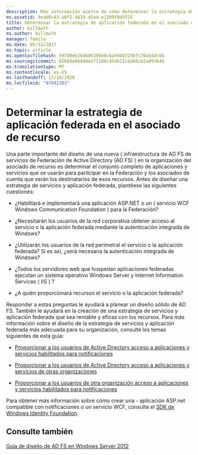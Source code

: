```yaml
---
description: Más información acerca de cómo determinar la estrategia de aplicación federada en el asociado de recurso
ms.assetid: 9eab8c43-a0f2-4d19-a5a4-e1399f0d5f25
title: Determinar la estrategia de aplicación federada en el asociado de recurso
author: billmath
ms.author: billmath
manager: femila
ms.date: 05/31/2017
ms.topic: article
ms.openlocfilehash: 597d0de2b4bd6380e8cba560d72567c70a5ddc6b
ms.sourcegitcommit: 65b6de6b44d41f1180c45db11cdd60cb2a093b46
ms.translationtype: MT
ms.contentlocale: es-ES
ms.lasthandoff: 12/10/2020
ms.locfileid: "97042303"
---
```

# <a name="determine-your-federated-application-strategy-in-the-resource-partner"></a>Determinar la estrategia de aplicación federada en el asociado de recurso

Una parte importante del diseño de una nueva \( infraestructura de AD FS de servicios de Federación de Active Directory (AD FS) \) en la organización del asociado de recurso es determinar el conjunto completo de aplicaciones y servicios que se usarán para participar en la Federación y los asociados de cuenta que serán los destinatarios de esos recursos. Antes de diseñar una estrategia de servicios y aplicación federada, plantéese las siguientes cuestiones:

-   ¿Habilitará e implementará una aplicación ASP.NET o un \( servicio WCF Windows Communication Foundation \) para la Federación?

-   ¿Necesitarán los usuarios de la red corporativa obtener acceso al servicio o la aplicación federada mediante la autenticación integrada de Windows?

-   ¿Utilizarán los usuarios de la red perimetral el servicio o la aplicación federada? Si es así, ¿será necesaria la autenticación integrada de Windows?

-   ¿Todos los servidores web que hospedan aplicaciones federadas ejecutan un sistema operativo Windows Server y Internet Information Services \( IIS \) ?

-   ¿A quién proporcionará recursos el servicio o la aplicación federada?

Responder a estas preguntas le ayudará a planear un diseño sólido de AD FS. También le ayudará en la creación de una estrategia de servicios y aplicación federada que sea rentable y eficaz con los recursos. Para más información sobre el diseño de la estrategia de servicios y aplicación federada más adecuada para su organización, consulte los temas siguientes de esta guía:

-   [Proporcionar a los usuarios de Active Directory acceso a aplicaciones y servicios habilitados para notificaciones](Provide-Your-Active-Directory-Users-Access-to-Your-Claims-Aware-Applications-and-Services.md)

-   [Proporcionar a los usuarios de Active Directory acceso a aplicaciones y servicios de otras organizaciones](Provide-Your-Active-Directory-Users-Access-to-the-Applications-and-Services-of-Other-Organizations.md)

-   [Proporcionar a los usuarios de otra organización acceso a aplicaciones y servicios habilitados para notificaciones](Provide-Users-in-Another-Organization-Access-to-Your-Claims-Aware-Applications-and-Services.md)

Para obtener más información sobre cómo crear una \- aplicación ASP.net compatible con notificaciones o un servicio WCF, consulte el [SDK de Windows Identity Foundation](https://go.microsoft.com/fwlink/?LinkId=122266).

## <a name="see-also"></a>Consulte también
[Guía de diseño de AD FS en Windows Server 2012](AD-FS-Design-Guide-in-Windows-Server-2012.md)


